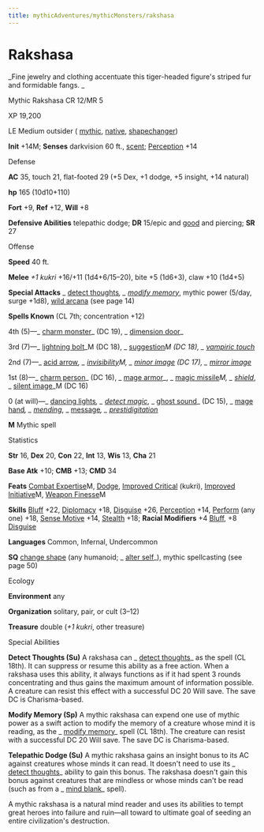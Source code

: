 ```yaml
---
title: mythicAdventures/mythicMonsters/rakshasa
---
```

# Rakshasa

_Fine jewelry and clothing accentuate this tiger-headed figure's striped fur and formidable fangs. _

Mythic Rakshasa CR 12/MR 5

XP 19,200

LE Medium outsider ( [mythic](mythicAdventures/mythicMonsters#_mythic-subtype), [native](monsters/creatureTypes#_native-subtype), [shapechanger](monsters/creatureTypes#_shapechanger-subtype))

**Init** +14M; **Senses** darkvision 60 ft., [scent](monsters/universalMonsterRules#_scent); [Perception](skills/perception#_perception) +14

Defense

**AC** 35, touch 21, flat-footed 29 (+5 Dex, +1 dodge, +5 insight, +14 natural)

**hp** 165 (10d10+110)

**Fort** +9, **Ref** +12, **Will** +8

**Defensive Abilities** telepathic dodge; **DR** 15/epic and [good](monsters/creatureTypes#_good-subtype) and piercing; **SR** 27

Offense

**Speed** 40 ft.

**Melee** _+1 kukri_ +16/+11 (1d4+6/15–20), bite +5 (1d6+3), claw +10 (1d4+5)

**Special Attacks** _ [detect thoughts](spells/detectThoughts#_detect-thoughts)_, _ [modify memory](spells/modifyMemory#_modify-memory)_, mythic power (5/day, surge +1d8), [wild arcana](mythicAdventures/mythicHeroes/archmage#_wild-arcana) (see page 14)

**Spells Known** (CL 7th; concentration +12)

4th (5)—_ [charm monster](spells/charmMonster#_charm-monster)_ (DC 19), _ [dimension door](spells/dimensionDoor#_dimension-door)_

3rd (7)—_ [lightning bolt](spells/lightningBolt#_lightning-bolt)_M (DC 18), _ [suggestion](spells/suggestion#_suggestion)_M (DC 18), _ [vampiric touch](spells/vampiricTouch#_vampiric-touch)_

2nd (7)—_ [acid arrow](spells/acidArrow#_acid-arrow)_, _ [invisibility](spells/invisibility#_invisibility)_M, _ [minor image](spells/minorImage#_minor-image)_ (DC 17), _ [mirror image](spells/mirrorImage#_mirror-image)_

1st (8)—_ [charm person](spells/charmPerson#_charm-person)_ (DC 16), _ [mage armor](spells/mageArmor#_mage-armor)_, _ [magic missile](spells/magicMissile#_magic-missile)_M, _ [shield](spells/shield#_shield)_, _ [silent image](spells/silentImage#_silent-image)_M (DC 16)

0 (at will)—_ [dancing lights](spells/dancingLights#_dancing-lights)_, _ [detect magic](spells/detectMagic#_detect-magic)_, _ [ghost sound](spells/ghostSound#_ghost-sound)_ (DC 15), _ [mage hand](spells/mageHand#_mage-hand)_, _ [mending](spells/mending#_mending)_, _ [message](spells/message#_message)_, _ [prestidigitation](spells/prestidigitation#_prestidigitation)_

**M** Mythic spell

Statistics

**Str** 16, **Dex** 20, **Con** 22, **Int** 13, **Wis** 13, **Cha** 21

**Base Atk** +10; **CMB** +13; **CMD** 34

**Feats** [Combat Expertise](mythicAdventures/mythicFeats#_combat-expertise-mythic)M, [Dodge](feats#_dodge), [Improved Critical](feats#_improved-critical) (kukri), [Improved Initiative](mythicAdventures/mythicFeats#_improved-initiative-mythic)M, [Weapon Finesse](mythicAdventures/mythicFeats#_weapon-finesse-mythic)M

**Skills** [Bluff](skills/bluff#_bluff) +22, [Diplomacy](skills/diplomacy#_diplomacy) +18, [Disguise](skills/disguise#_disguise) +26, [Perception](skills/perception#_perception) +14, [Perform](skills/perform#_perform) (any one) +18, [Sense Motive](skills/senseMotive#_sense-motive) +14, [Stealth](skills/stealth#_stealth) +18; **Racial Modifiers** +4 [Bluff](skills/bluff#_bluff), +8 [Disguise](skills/disguise#_disguise)

**Languages** Common, Infernal, Undercommon

**SQ** [change shape](monsters/universalMonsterRules#_change-shape) (any humanoid; _ [alter self](spells/alterSelf#_alter-self)_), mythic spellcasting (see page 50)

Ecology

**Environment** any

**Organization** solitary, pair, or cult (3–12)

**Treasure** double (_+1 kukri_, other treasure)

Special Abilities

**Detect Thoughts (Su)** A rakshasa can _ [detect thoughts](spells/detectThoughts#_detect-thoughts)_ as the spell (CL 18th). It can suppress or resume this ability as a free action. When a rakshasa uses this ability, it always functions as if it had spent 3 rounds concentrating and thus gains the maximum amount of information possible. A creature can resist this effect with a successful DC 20 Will save. The save DC is Charisma-based.

**Modify Memory (Sp)** A mythic rakshasa can expend one use of mythic power as a swift action to modify the memory of a creature whose mind it is reading, as the _ [modify memory](spells/modifyMemory#_modify-memory)_ spell (CL 18th). The creature can resist with a successful DC 20 Will save. The save DC is Charisma-based.

**Telepathic Dodge (Su)** A mythic rakshasa gains an insight bonus to its AC against creatures whose minds it can read. It doesn't need to use its _ [detect thoughts](spells/detectThoughts#_detect-thoughts)_ ability to gain this bonus. The rakshasa doesn't gain this bonus against creatures that are mindless or whose minds can't be read (such as from a _ [mind blank](spells/mindBlank#_mind-blank)_ spell).

A mythic rakshasa is a natural mind reader and uses its abilities to tempt great heroes into failure and ruin—all toward to ultimate goal of seeding an entire civilization's destruction.

